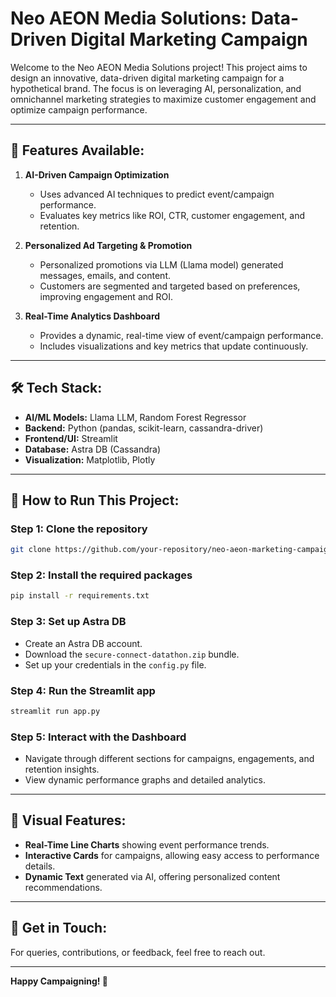 
# Neo AEON Media Solutions: Data-Driven Digital Marketing Campaign

Welcome to the Neo AEON Media Solutions project! This project aims to design an innovative, data-driven digital marketing campaign for a hypothetical brand. The focus is on leveraging AI, personalization, and omnichannel marketing strategies to maximize customer engagement and optimize campaign performance.

---

## 🚀 **Features Available:**

1. **AI-Driven Campaign Optimization**  
   - Uses advanced AI techniques to predict event/campaign performance.
   - Evaluates key metrics like ROI, CTR, customer engagement, and retention.
   
2. **Personalized Ad Targeting & Promotion**  
   - Personalized promotions via LLM (Llama model) generated messages, emails, and content.
   - Customers are segmented and targeted based on preferences, improving engagement and ROI.
   
3. **Real-Time Analytics Dashboard**  
   - Provides a dynamic, real-time view of event/campaign performance.
   - Includes visualizations and key metrics that update continuously.

---

## 🛠 **Tech Stack:**

- **AI/ML Models:** Llama LLM, Random Forest Regressor  
- **Backend:** Python (pandas, scikit-learn, cassandra-driver)  
- **Frontend/UI:** Streamlit  
- **Database:** Astra DB (Cassandra)  
- **Visualization:** Matplotlib, Plotly

---

## 📝 **How to Run This Project:**

### Step 1: Clone the repository
```bash
git clone https://github.com/your-repository/neo-aeon-marketing-campaign.git
```

### Step 2: Install the required packages
```bash
pip install -r requirements.txt
```

### Step 3: Set up Astra DB
- Create an Astra DB account.
- Download the `secure-connect-datathon.zip` bundle.
- Set up your credentials in the `config.py` file.

### Step 4: Run the Streamlit app
```bash
streamlit run app.py
```

### Step 5: Interact with the Dashboard
- Navigate through different sections for campaigns, engagements, and retention insights.
- View dynamic performance graphs and detailed analytics.

---

## 🎨 **Visual Features:**

- **Real-Time Line Charts** showing event performance trends.
- **Interactive Cards** for campaigns, allowing easy access to performance details.
- **Dynamic Text** generated via AI, offering personalized content recommendations.

---

## 💬 **Get in Touch:**

For queries, contributions, or feedback, feel free to reach out.

---

**Happy Campaigning! 🚀**
